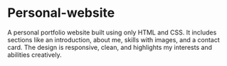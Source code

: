 # Personal-website
A personal portfolio website built using only HTML and CSS. It includes sections like an introduction, about me, skills with images, and a contact card. The design is responsive, clean, and highlights my interests and abilities creatively.
